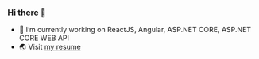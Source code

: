 ### Hi there 👋

- 🔭 I’m currently working on ReactJS, Angular, ASP.NET CORE, ASP.NET CORE WEB API
- 🌏 Visit <a href="[https://hieund20.github.io/portfolio/](https://hieund20.github.io/resume/)" target="_blank" rel="noreferrer">my resume</a>
